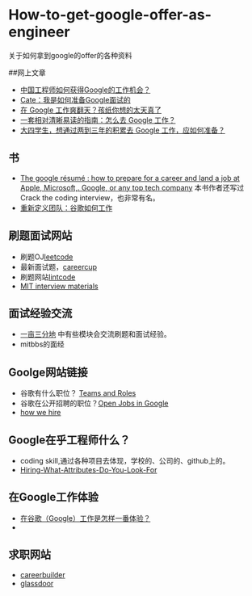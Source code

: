 # How-to-get-google-offer-as-engineer
关于如何拿到google的offer的各种资料     

##网上文章     
- [中国工程师如何获得Google的工作机会？](https://100offer.com/blog/posts/43)    
- [Cate：我是如何准备Google面试的](http://blog.jobbole.com/18040/)
- [在 Google 工作爽翻天？孩纸你想的太天真了](http://www.ipc.me/workng-in-google.html)   
- [一套相对清晰易读的指南：怎么去 Google 工作？](http://daily.zhihu.com/story/3968739)  
- [大四学生，想通过两到三年的积累去 Google 工作，应如何准备？](https://www.zhihu.com/question/26246532)    

## 书   
- [The google résumé : how to prepare for a career and land a job at Apple, Microsoft,. Google, or any top tech company](https://www.uop.edu.jo/download/research/members/495_1887_llll.pdf) 本书作者还写过Crack the coding interview，也非常有名。    
- [重新定义团队：谷歌如何工作](https://book.douban.com/subject/26608585/)   

## 刷题面试网站    
- 刷题OJ[leetcode](https://leetcode.com/)   
- 最新面试题，[careercup](https://www.careercup.com/)    
- 刷题网站[lintcode](http://www.lintcode.com/zh-cn/)    
- [MIT interview materials](http://courses.csail.mit.edu/iap/interview/materials.php)

## 面试经验交流    
- [一亩三分地](http://www.1point3acres.com/bbs/) 中有些模块会交流刷题和面试经验。    
- mitbbs的面经   

## Goolge网站链接  
- 谷歌有什么职位？ [Teams and Roles](https://www.google.com.hk/about/careers/teams/) 
- 谷歌在公开招聘的职位？[Open Jobs in Google](https://www.google.com/about/careers/search)    
- [how we hire](https://www.google.com/about/careers/how-we-hire/)    

## Google在乎工程师什么？    
- coding skill,通过各种项目去体现，学校的、公司的、github上的。 
- [Hiring-What-Attributes-Do-You-Look-For](http://ecorner.stanford.edu/videos/1090/Hiring-What-Attributes-Do-You-Look-For)

## 在Google工作体验    
- [在谷歌（Google）工作是怎样一番体验？](https://www.zhihu.com/question/24290336)    
- 

## 求职网站
- [careerbuilder](http://www.careerbuilder.com/)    
- [glassdoor](www.glassdoor.com)




